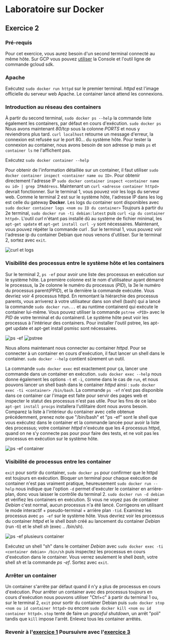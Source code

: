 # Laboratoire sur Docker

## Exercice 2
### Pré-requis
Pour cet exercice, vous aurez besoin d'un second terminal connecté au même hôte. Sur GCP vous pouvez [utiliser][0] la Console et l'outil ligne de commande gcloud sdk.


### Apache
Exécutez `sudo docker run httpd` sur le premier terminal.
_httpd_ est l'image officielle du serveur web Apache. Le container lancé attend les connexions.

### Introduction au réseau des containers
À partir du second terminal, `sudo docker ps --help` la commande liste également les containers, par défaut en cours d'exécution. `sudo docker ps` Nous avons maintenant _80/tcp_ sous la colonne _PORTS_ et nous y reviendrons plus tard. `curl localhost` retourne un message d'erreur, la connexion est refusée sur le port 80... du système hôte. Pour tester la connexion au container, nous avons besoin de son adresse ip mais `ps` et `container ls` ne l'affichent pas.

Exécutez `sudo docker container --help`

Pour obtenir de l'information détaillée sur un container, il faut utiliser `sudo docker container inspect <container name ou ID>`. Pour obtenir directement l'adresse IP `sudo docker container inspect <container name ou id> | grep IPAddress`. Maintenant un `curl <adresse container httpd>` devrait fonctionner. Sur le terminal 1, vous pouvez voir les logs du serveur web. Comme le terminal 2 est sur le système hôte, l'adresse IP dans les log est celle du gateway **Docker**. Les logs du container sont disponibles avec `sudo docker container logs <nom ou ID du container>` Toujours à partir du 2e terminal, `sudo docker run -ti debian:latest` puis `curl <ip du container httpd>`. L'outil _curl_ n'étant pas installé dû au système de fichier minimal, les `apt-get update` et `apt-get install curl -y` sont nécessaires. Maintenant, vous pouvez répéter la commande curl <ip du container httpd>. Sur le terminal 1, vous pouvez voir l'adresse ip du container Debian que nous venons d'utiliser. Sur le terminal 2, sortez avec `exit`.

![curl et logs][img0]

### Visibilité des processus entre le système hôte et les containers
Sur le terminal 2, `ps -ef` pour avoir une liste des processus en exécution sur le système hôte. La première colonne est le nom d'utilisateur ayant démarré le processus, la 2e colonne le numéro du processus (_PID_), la 3e le numéro du processus parent(_PPID_), et la dernière la commande exécutée. Vous devriez voir 4 processus httpd. En remontant la hiérarchie des processus parents, vous arriverez à votre utilisateur dans son shell (bash) qui a lancé la commande `sudo docker run...` et au runtime containerd qui exécute le container lui-même. Vous pouvez utiliser la commande `pstree <PID>` avec le _PID_ de votre terminal et du containerd. Le système hôte peut voir les processus à l'intérieur des containers. Pour installer l'outil pstree, les apt-get update et apt-get install psmisc sont nécessaires.

![ps -ef][img1]
![pstree][img2]

Nous allons maintenant nous connecter au container _httpd_. Pour se connecter à un container en cours d'exécution, il faut lancer un shell dans le container. `sudo docker --help` contient sûrement un outil.

La commande `sudo docker exec` est exactement pour ça, lancer une commande dans un container en exécution.
`sudo docker exec --help` nous donne également les options `-t` et `-i`, comme dans le cas de `run`, et nous pouvons lancer un shell bash dans le container _httpd_ ainsi : `sudo docker exec -ti <container> /bin/bash`. La commande `ps -ef` n'est pas disponible dans ce container car l'image est faite pour servir des pages web et inspecter le statut des processus n'est pas utile. Pour les fins de ce labo `apt-get install procps` installera l'utilitaire dont nous avons besoin. Comparez la liste à l'intérieur du container avec celle obtenue précédemment, prenez note que "/bin/bash" et "ps -ef" sont le shell que vous exécutez dans le container et la commande lancée pour avoir la liste des processus; votre container _httpd_ n'exécute que les 4 processus httpd, quand on ne s'y connecte pas pour pour faire des tests, et ne voit pas les processus en exécution sur le système hôte.

![ps -ef container][img3]

### Visibilité de processus entre les container
`exit` pour sortir du container, `sudo docker ps` pour confirmer que le httpd est toujours en exécution. Bloquer un terminal pour chaque exécution de container n'est pas vraiment pratique, heureusement `sudo docker run --help` nous indique que l'option `-d` permet d'exécuter le container en arrière-plan, donc vous laisser le contrôle du terminal 2. `sudo docker run -d debian` et vérifiez les containers en exécution. Si vous ne voyez pas de container _Debian_ c'est normal, aucun processus n'a été lancé. Corrigeons en utilisant le mode interactif + pseudo-terminal + arrière plan `-tid`. Examinez les processus avec `ps -ef` sur le système hôte. Vous devriez voir les processus du container _httpd_ et le shell _bash_ créé au lancement du container _Debian_ (run -ti) et le shell _sh_ (exec .. /bin/sh).

![ps -ef plusieurs container][img4]

Exécutez un shell "sh" dans le container _Debian_ avec `sudo docker exec -ti <container debian> /bin/sh` puis inspectez les processus en cours d'exécution dans le container. Vous verrez seulement le shell _bash_, votre shell _sh_ et la commande _ps -ef_.  Sortez avec `exit`.

### Arrêter un container
Un container s'arrête par défaut quand il n'y a plus de processus en cours d'exécution. Pour arrêter un container avec des processus toujours en cours d'exécution nous pouvons utiliser "Ctrl+c" à partir du terminal 1 ou, sur le terminal 2, `exit` pour sortir du container Debian puis `sudo docker stop <nom ou id container httpd>` ou encore `sudo docker kill <nom ou id container httpd>`. `stop` tente de faire un _graceful shutdown_, un arrêt "poli" tandis que `kill` impose l'arrêt. Enlevez tous les container arrêtés.

### Revenir à l'[exercice 1][1]                  Poursuivre avec l'[exercice 3][2]

[0]: https://cloud.google.com/compute/docs/instances/connecting-to-instance#gcetools
[1]: ./laboDocker0.html
[2]: ./laboDocker2.html

[img0]: ./img/docker/docker2-0.png "curl et logs"
[img1]: ./img/docker/docker2-1.png "ps -ef"
[img2]: ./img/docker/docker2-2.png "pstree"
[img3]: ./img/docker/docker2-3.png "isolation des processus dans le container"
[img4]: ./img/docker/docker2-4.png "ps -ef plusieurs containers"

